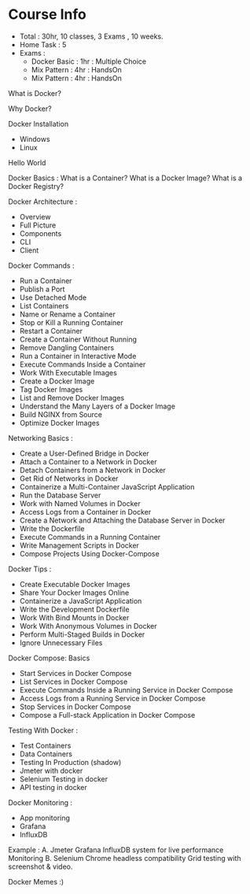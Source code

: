 # Course Info
- Total : 30hr, 10 classes, 3 Exams , 10 weeks.
- Home Task : 5
- Exams :
    - Docker Basic : 1hr : Multiple Choice
    - Mix Pattern  : 4hr : HandsOn
    - Mix Pattern  : 4hr : HandsOn

What is Docker? 

Why Docker?

Docker Installation 
- Windows 
- Linux 
  
Hello World 

Docker Basics :
What is a Container?
What is a Docker Image?
What is a Docker Registry?

Docker Architecture : 
- Overview
- Full Picture
- Components
- CLI
- Client



Docker Commands :
- Run a Container
- Publish a Port
- Use Detached Mode
- List Containers
- Name or Rename a Container
- Stop or Kill a Running Container
- Restart a Container
- Create a Container Without Running
- Remove Dangling Containers
- Run a Container in Interactive Mode
- Execute Commands Inside a Container
- Work With Executable Images
- Create a Docker Image
- Tag Docker Images
- List and Remove Docker Images
- Understand the Many Layers of a Docker Image
- Build NGINX from Source
- Optimize Docker Images

Networking  Basics :
- Create a User-Defined Bridge in Docker
- Attach a Container to a Network in Docker
- Detach Containers from a Network in Docker
- Get Rid of Networks in Docker
- Containerize a Multi-Container JavaScript Application
- Run the Database Server
- Work with Named Volumes in Docker
- Access Logs from a Container in Docker
- Create a Network and Attaching the Database Server in Docker
- Write the Dockerfile
- Execute Commands in a Running Container
- Write Management Scripts in Docker
- Compose Projects Using Docker-Compose

Docker Tips : 
- Create Executable Docker Images
- Share Your Docker Images Online
- Containerize a JavaScript Application
- Write the Development Dockerfile
- Work With Bind Mounts in Docker
- Work With Anonymous Volumes in Docker
- Perform Multi-Staged Builds in Docker
- Ignore Unnecessary Files

Docker Compose:  Basics
- Start Services in Docker Compose
- List Services in Docker Compose
- Execute Commands Inside a Running Service in Docker Compose
- Access Logs from a Running Service in Docker Compose
- Stop Services in Docker Compose
- Compose a Full-stack Application in Docker Compose

Testing With Docker : 
- Test Containers 
- Data Containers
- Testing In Production (shadow)
- Jmeter with docker
- Selenium Testing in docker 
- API testing in docker

Docker Monitoring : 
- App monitoring
- Grafana 
- InfluxDB 

Example : 
A. Jmeter Grafana InfluxDB system for live performance Monitoring 
B. Selenium Chrome headless compatibility Grid testing with screenshot & video. 

Docker Memes :) 